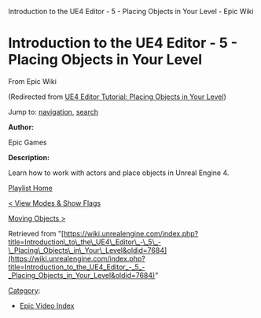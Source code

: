 Introduction to the UE4 Editor - 5 - Placing Objects in Your Level - Epic Wiki              

Introduction to the UE4 Editor - 5 - Placing Objects in Your Level
==================================================================

From Epic Wiki

(Redirected from [UE4 Editor Tutorial: Placing Objects in Your Level](/index.php?title=UE4_Editor_Tutorial:_Placing_Objects_in_Your_Level&redirect=no "UE4 Editor Tutorial: Placing Objects in Your Level"))

Jump to: [navigation](#mw-navigation), [search](#p-search)

  

**Author:**

Epic Games

**Description:**

Learn how to work with actors and place objects in Unreal Engine 4.

  

[Playlist Home](/Category:Epic_Video_Playlists "Category:Epic Video Playlists")

[< View Modes & Show Flags](/Introduction_to_the_UE4_Editor_-_4_-_View_Modes_%26_Show_Flags "Introduction to the UE4 Editor - 4 - View Modes & Show Flags")

[Moving Objects >](/Introduction_to_the_UE4_Editor_-_6_-_Moving_Objects "Introduction to the UE4 Editor - 6 - Moving Objects")

Retrieved from "[https://wiki.unrealengine.com/index.php?title=Introduction\_to\_the\_UE4\_Editor\_-\_5\_-\_Placing\_Objects\_in\_Your\_Level&oldid=7684](https://wiki.unrealengine.com/index.php?title=Introduction_to_the_UE4_Editor_-_5_-_Placing_Objects_in_Your_Level&oldid=7684)"

[Category](/Special:Categories "Special:Categories"):

*   [Epic Video Index](/index.php?title=Category:Epic_Video_Index&action=edit&redlink=1 "Category:Epic Video Index (page does not exist)")
